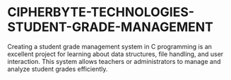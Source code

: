 # CIPHERBYTE-TECHNOLOGIES-STUDENT-GRADE-MANAGEMENT
Creating a student grade management system in C programming is an excellent project for learning about data structures, file handling, and user interaction. This system allows teachers or administrators to manage and analyze student grades efficiently.

